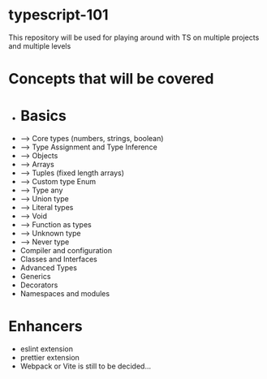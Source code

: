 # typescript-101
This repository will be used for playing around with TS on multiple projects and multiple levels

# Concepts that will be covered
* # Basics
* --> Core types (numbers, strings, boolean)
* --> Type Assignment and Type Inference
* --> Objects
* --> Arrays
* --> Tuples (fixed length arrays)
* --> Custom type Enum
* --> Type any
* --> Union type
* --> Literal types
* --> Void
* --> Function as types
* --> Unknown type
* --> Never type
* Compiler and configuration
* Classes and Interfaces
* Advanced Types
* Generics
* Decorators
* Namespaces and modules

# Enhancers
* eslint extension
* prettier extension
* Webpack or Vite is still to be decided...
